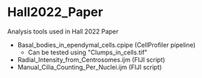 # Hall2022_Paper
Analysis tools used in Hall 2022 Paper

  * Basal_bodies_in_ependymal_cells.cpipe (CellProfiler pipeline)
     * Can be tested using "Clumps_in_cells.tif"
  * Radial_Intensity_from_Centrosomes.ijm (FIJI script)
  * Manual_Cilia_Counting_Per_Nuclei.ijm (FIJI script)
